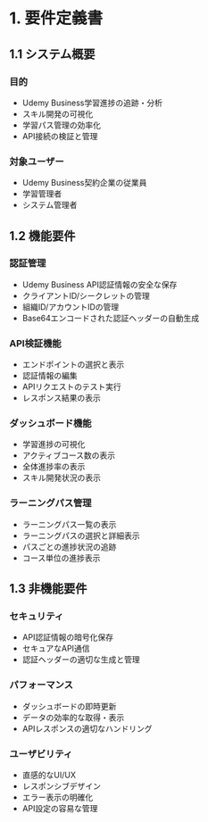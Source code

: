 # 1. 要件定義書

## 1.1 システム概要
### 目的
- Udemy Business学習進捗の追跡・分析
- スキル開発の可視化
- 学習パス管理の効率化
- API接続の検証と管理

### 対象ユーザー
- Udemy Business契約企業の従業員
- 学習管理者
- システム管理者

## 1.2 機能要件
### 認証管理
- Udemy Business API認証情報の安全な保存
- クライアントID/シークレットの管理
- 組織ID/アカウントIDの管理
- Base64エンコードされた認証ヘッダーの自動生成

### API検証機能
- エンドポイントの選択と表示
- 認証情報の編集
- APIリクエストのテスト実行
- レスポンス結果の表示

### ダッシュボード機能
- 学習進捗の可視化
- アクティブコース数の表示
- 全体進捗率の表示
- スキル開発状況の表示

### ラーニングパス管理
- ラーニングパス一覧の表示
- ラーニングパスの選択と詳細表示
- パスごとの進捗状況の追跡
- コース単位の進捗表示

## 1.3 非機能要件
### セキュリティ
- API認証情報の暗号化保存
- セキュアなAPI通信
- 認証ヘッダーの適切な生成と管理

### パフォーマンス
- ダッシュボードの即時更新
- データの効率的な取得・表示
- APIレスポンスの適切なハンドリング

### ユーザビリティ
- 直感的なUI/UX
- レスポンシブデザイン
- エラー表示の明確化
- API設定の容易な管理